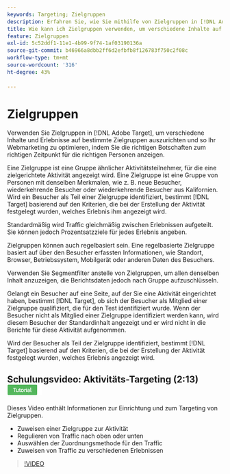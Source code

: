 ```yaml
---
keywords: Targeting; Zielgruppen
description: Erfahren Sie, wie Sie mithilfe von Zielgruppen in [!DNL Adobe Target] verschiedene Inhalte und Erlebnisse auf bestimmte Zielgruppen ausrichten können, um Ihre Web-Marketing-Maßnahmen zu optimieren.
title: Wie kann ich Zielgruppen verwenden, um verschiedene Inhalte auf bestimmte Segmente auszurichten?
feature: Zielgruppen
exl-id: 5c52ddf1-11e1-4b99-9f74-1af03190136a
source-git-commit: b46966a8dbb2ff6d2efbfb8f126783f750c2f08c
workflow-type: tm+mt
source-wordcount: '316'
ht-degree: 43%

---
```


# Zielgruppen

Verwenden Sie Zielgruppen in [!DNL Adobe Target], um verschiedene Inhalte und Erlebnisse auf bestimmte Zielgruppen auszurichten und so Ihr Webmarketing zu optimieren, indem Sie die richtigen Botschaften zum richtigen Zeitpunkt für die richtigen Personen anzeigen.

Eine Zielgruppe ist eine Gruppe ähnlicher Aktivitätsteilnehmer, für die eine zielgerichtete Aktivität angezeigt wird. Eine Zielgruppe ist eine Gruppe von Personen mit denselben Merkmalen, wie z. B. neue Besucher, wiederkehrende Besucher oder wiederkehrende Besucher aus Kalifornien. Wird ein Besucher als Teil einer Zielgruppe identifiziert, bestimmt [!DNL Target] basierend auf den Kriterien, die bei der Erstellung der Aktivität festgelegt wurden, welches Erlebnis ihm angezeigt wird.

Standardmäßig wird Traffic gleichmäßig zwischen Erlebnissen aufgeteilt. Sie können jedoch  Prozentsatzziele für jedes Erlebnis angeben.

Zielgruppen können auch regelbasiert sein. Eine regelbasierte Zielgruppe basiert auf über den Besucher erfassten Informationen, wie Standort, Browser, Betriebssystem, Mobilgerät oder anderen Daten des Besuchers.

Verwenden Sie Segmentfilter anstelle von Zielgruppen, um allen denselben Inhalt anzuzeigen, die Berichtsdaten jedoch nach Gruppe aufzuschlüsseln.

Gelangt ein Besucher auf eine Seite, auf der Sie eine Aktivität eingerichtet haben, bestimmt [!DNL Target], ob sich der Besucher als Mitglied einer Zielgruppe qualifiziert, die für den Test identifiziert wurde. Wenn der Besucher nicht als Mitglied einer Zielgruppe identifiziert werden kann, wird diesem Besucher der Standardinhalt angezeigt und er wird nicht in die Berichte für diese Aktivität aufgenommen.

Wird der Besucher als Teil der Zielgruppe identifiziert, bestimmt [!DNL Target] basierend auf den Kriterien, die bei der Erstellung der Aktivität festgelegt wurden, welches Erlebnis angezeigt wird.

## Schulungsvideo: Aktivitäts-Targeting  (2:13) ![Tutorial-Badge](/help/assets/tutorial.png)

Dieses Video enthält Informationen zur Einrichtung und zum Targeting von Zielgruppen.

* Zuweisen einer Zielgruppe zur Aktivität
* Regulieren von Traffic nach oben oder unten
* Auswählen der Zuordnungsmethode für den Traffic
* Zuweisen von Traffic zu verschiedenen Erlebnissen

>[!VIDEO](https://video.tv.adobe.com/v/17385)

